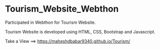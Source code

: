 # Tourism_Website_Webthon

Participated in Webthon for Tourism Website.

Tourism Website is developed using HTML, CSS, Bootstrap and Javascript.

Take a View ==> https://maheshdbabar9340.github.io/Tourism/
